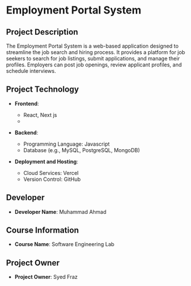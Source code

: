 # Employment Portal System

## Project Description

The Employment Portal System is a web-based application designed to streamline the job search and hiring process. It provides a platform for job seekers to search for job listings, submit applications, and manage their profiles. Employers can post job openings, review applicant profiles, and schedule interviews.
## Project Technology

- **Frontend**:
  - React, Next js
  - 
- **Backend**:
  - Programming Language: Javascript
  - Database (e.g., MySQL, PostgreSQL, MongoDB)

- **Deployment and Hosting**:
  - Cloud Services: Vercel
  - Version Control: GitHub

## Developer

- **Developer Name**: Muhammad Ahmad

## Course Information

- **Course Name**: Software Engineering Lab

## Project Owner

- **Project Owner**: Syed Fraz


